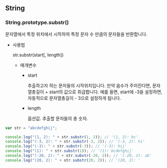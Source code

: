 ## String

### String.prototype.substr()

문자열에서 특정 위치에서 시작하여 특정 문자 수 만큼의 문자들을 반환합니다.

- 사용법

  str.substr(start[, length])

  - 매개변수

    - start

      추출하고자 하는 문자들의 시작위치입니다. 만약 음수가 주어진다면, 문자열총길이 + start의 값으로 취급합니다. 예를 들면, start에 -3을 설정하면, 자동적으로 문자열총길이 - 3으로 설정하게 됩니다.

    - length

      옵션값. 추출할 문자들의 총 숫자.

```jsx
var str = "abcdefghij";

console.log("(1, 2): " + str.substr(1, 2)); // '(1, 2): bc'
console.log("(-3, 2): " + str.substr(-3, 2)); // '(-3, 2): hi'
console.log("(-3): " + str.substr(-3)); // '(-3): hij'
console.log("(1): " + str.substr(1)); // '(1): bcdefghij'
console.log("(-20, 2): " + str.substr(-20, 2)); // '(-20, 2): ab'
console.log("(20, 2): " + str.substr(20, 2)); // '(20, 2): '
```
